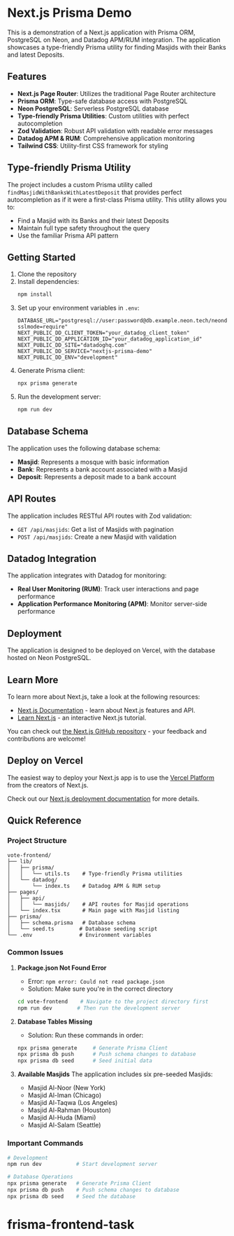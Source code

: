 # Next.js Prisma Demo

This is a demonstration of a Next.js application with Prisma ORM, PostgreSQL on Neon, and Datadog APM/RUM integration. The application showcases a type-friendly Prisma utility for finding Masjids with their Banks and latest Deposits.

## Features

- **Next.js Page Router**: Utilizes the traditional Page Router architecture
- **Prisma ORM**: Type-safe database access with PostgreSQL
- **Neon PostgreSQL**: Serverless PostgreSQL database
- **Type-friendly Prisma Utilities**: Custom utilities with perfect autocompletion
- **Zod Validation**: Robust API validation with readable error messages
- **Datadog APM & RUM**: Comprehensive application monitoring
- **Tailwind CSS**: Utility-first CSS framework for styling

## Type-friendly Prisma Utility

The project includes a custom Prisma utility called `findMasjidWithBanksWithLatestDeposit` that provides perfect autocompletion as if it were a first-class Prisma utility. This utility allows you to:

- Find a Masjid with its Banks and their latest Deposits
- Maintain full type safety throughout the query
- Use the familiar Prisma API pattern

## Getting Started

1. Clone the repository
2. Install dependencies:
   ```bash
   npm install
   ```
3. Set up your environment variables in `.env`:
   ```
   DATABASE_URL="postgresql://user:password@db.example.neon.tech/neondb?sslmode=require"
   NEXT_PUBLIC_DD_CLIENT_TOKEN="your_datadog_client_token"
   NEXT_PUBLIC_DD_APPLICATION_ID="your_datadog_application_id"
   NEXT_PUBLIC_DD_SITE="datadoghq.com"
   NEXT_PUBLIC_DD_SERVICE="nextjs-prisma-demo"
   NEXT_PUBLIC_DD_ENV="development"
   ```
4. Generate Prisma client:
   ```bash
   npx prisma generate
   ```
5. Run the development server:
   ```bash
   npm run dev
   ```

## Database Schema

The application uses the following database schema:

- **Masjid**: Represents a mosque with basic information
- **Bank**: Represents a bank account associated with a Masjid
- **Deposit**: Represents a deposit made to a bank account

## API Routes

The application includes RESTful API routes with Zod validation:

- `GET /api/masjids`: Get a list of Masjids with pagination
- `POST /api/masjids`: Create a new Masjid with validation

## Datadog Integration

The application integrates with Datadog for monitoring:

- **Real User Monitoring (RUM)**: Track user interactions and page performance
- **Application Performance Monitoring (APM)**: Monitor server-side performance

## Deployment

The application is designed to be deployed on Vercel, with the database hosted on Neon PostgreSQL.

## Learn More

To learn more about Next.js, take a look at the following resources:

- [Next.js Documentation](https://nextjs.org/docs) - learn about Next.js features and API.
- [Learn Next.js](https://nextjs.org/learn) - an interactive Next.js tutorial.

You can check out [the Next.js GitHub repository](https://github.com/vercel/next.js) - your feedback and contributions are welcome!

## Deploy on Vercel

The easiest way to deploy your Next.js app is to use the [Vercel Platform](https://vercel.com/new?utm_medium=default-template&filter=next.js&utm_source=create-next-app&utm_campaign=create-next-app-readme) from the creators of Next.js.

Check out our [Next.js deployment documentation](https://nextjs.org/docs/app/building-your-application/deploying) for more details.

## Quick Reference

### Project Structure
```
vote-frontend/
├── lib/
│   ├── prisma/
│   │   └── utils.ts    # Type-friendly Prisma utilities
│   └── datadog/
│       └── index.ts    # Datadog APM & RUM setup
├── pages/
│   ├── api/
│   │   └── masjids/    # API routes for Masjid operations
│   └── index.tsx       # Main page with Masjid listing
├── prisma/
│   ├── schema.prisma   # Database schema
│   └── seed.ts        # Database seeding script
└── .env               # Environment variables
```

### Common Issues

1. **Package.json Not Found Error**
   - Error: `npm error: Could not read package.json`
   - Solution: Make sure you're in the correct directory
   ```bash
   cd vote-frontend    # Navigate to the project directory first
   npm run dev        # Then run the development server
   ```

2. **Database Tables Missing**
   - Solution: Run these commands in order:
   ```bash
   npx prisma generate     # Generate Prisma Client
   npx prisma db push      # Push schema changes to database
   npx prisma db seed      # Seed initial data
   ```

3. **Available Masjids**
   The application includes six pre-seeded Masjids:
   - Masjid Al-Noor (New York)
   - Masjid Al-Iman (Chicago)
   - Masjid Al-Taqwa (Los Angeles)
   - Masjid Al-Rahman (Houston)
   - Masjid Al-Huda (Miami)
   - Masjid Al-Salam (Seattle)

### Important Commands

```bash
# Development
npm run dev           # Start development server

# Database Operations
npx prisma generate   # Generate Prisma Client
npx prisma db push    # Push schema changes to database
npx prisma db seed    # Seed the database
```
# frisma-frontend-task
